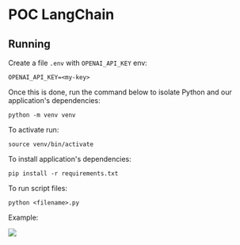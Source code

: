 # POC LangChain

## Running

Create a file `.env` with `OPENAI_API_KEY` env:

```
OPENAI_API_KEY=<my-key>
```

Once this is done, run the command below to isolate Python and our application's dependencies:

```shell
python -m venv venv
```

To activate run:

```shell
source venv/bin/activate
```

To install application's dependencies:

```shell
pip install -r requirements.txt
```

To run script files:

```shell
python <filename>.py
```

Example:

![](https://cdn.discordapp.com/attachments/1044290423943876783/1234257836025053194/image.png?ex=663013af&is=662ec22f&hm=9daebc0ce6b516a5cf5e3a41befe58de8c566cda709f19954e780b868a7f4972&)
